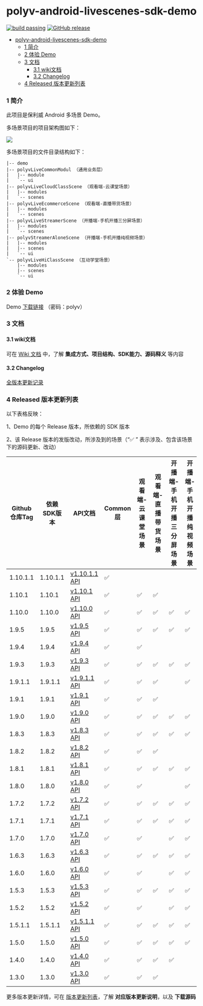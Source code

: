 polyv-android-livescenes-sdk-demo
===

[![build passing](https://img.shields.io/badge/build-passing-brightgreen.svg)](#)
[![GitHub release](https://img.shields.io/badge/release-v1.10.1.1-blue.svg)](https://github.com/polyv/polyv-android-livescenes-sdk-demo/releases/tag/v1.10.1.1)

<!-- START doctoc generated TOC please keep comment here to allow auto update -->
<!-- DON'T EDIT THIS SECTION, INSTEAD RE-RUN doctoc TO UPDATE -->
- [polyv-android-livescenes-sdk-demo](#polyv-android-livescenes-sdk-demo)
    - [1 简介](#1-简介)
    - [2 体验 Demo](#2-体验-demo)
    - [3 文档](#3-文档)
      - [3.1 wiki文档](#31-wiki文档)
      - [3.2 Changelog](#32-changelog)
    - [4 Released 版本更新列表](#4-released-版本更新列表)
<!-- END doctoc generated TOC please keep comment here to allow auto update -->
### 1 简介
此项目是保利威 Android 多场景 Demo。

多场景项目的项目架构图如下：

![](https://polyv-repo.oss-cn-shenzhen.aliyuncs.com/android/resource/hierarchy.png)

多场景项目的文件目录结构如下：

```
|-- demo
|-- polyvLiveCommonModul （通用业务层）
|   |-- module
|   `-- ui
|-- polyvLiveCloudClassScene （观看端-云课堂场景）
|   |-- modules
|   `-- scenes
|-- polyvLiveEcommerceScene （观看端-直播带货场景）
|   |-- modules
|   `-- scenes
|-- polyvLiveStreamerScene （开播端-手机开播三分屏场景）
|   |-- modules
|   `-- scenes
|-- polyvStreamerAloneScene （开播端-手机开播纯视频场景）
|   |-- modules
|   |-- scenes
|   `-- ui
`-- polyvLiveHiClassScene （互动学堂场景）
    |-- modules
    |-- scenes
    `-- ui
```

### 2 体验 Demo

Demo [下载链接](https://www.pgyer.com/Mb6m) （密码：polyv）

### 3 文档
#### 3.1 wiki文档
可在 [Wiki 文档](https://help.polyv.net/index.html#/live/android/) 中，了解 **集成方式、项目结构、SDK能力、源码释义** 等内容
#### 3.2 Changelog
[全版本更新记录](./CHANGELOG.md)

### 4 Released 版本更新列表
以下表格反映：

1、Demo 的每个 Release 版本，所依赖的 SDK 版本

2、该 Release 版本的发版改动，所涉及到的场景（“✅ ” 表示涉及、包含该场景下的源码更新、改动）

| Github仓库Tag | 依赖SDK版本  | API文档                                                                               | Common层 | 观看端-云课堂场景 | 观看端-直播带货场景 | 开播端-手机开播三分屏场景 | 开播端-手机开播纯视频场景 | 互动学堂场景 |
|-------------|----------|-------------------------------------------------------------------------------------|---------|-----------|------------|---------------|---------------|--------|
| 1.10.1.1    | 1.10.1.1 | [v1.10.1.1 API](http://repo.polyv.net/android/livescenes/javadoc/1.10.1.1/index.html) | ✅        |           |            |              |              |        |
| 1.10.1      | 1.10.1   | [v1.10.1 API](http://repo.polyv.net/android/livescenes/javadoc/1.10.1/index.html)   | ✅       | ✅         | ✅          |              |              |        |
| 1.10.0      | 1.10.0   | [v1.10.0 API](http://repo.polyv.net/android/livescenes/javadoc/1.10.0/index.html)   | ✅       | ✅         | ✅          | ✅             | ✅             |        |
| 1.9.5       | 1.9.5    | [v1.9.5 API](http://repo.polyv.net/android/livescenes/javadoc/1.9.5/index.html)     | ✅       | ✅         | ✅          | ✅             | ✅             |        |
| 1.9.4       | 1.9.4    | [v1.9.4 API](http://repo.polyv.net/android/livescenes/javadoc/1.9.4/index.html)     | ✅       | ✅         |            |               |               |        |
| 1.9.3       | 1.9.3    | [v1.9.3 API](http://repo.polyv.net/android/livescenes/javadoc/1.9.3/index.html)     | ✅       | ✅         | ✅          | ✅             | ✅             |        |
| 1.9.1.1     | 1.9.1.1  | [v1.9.1.1 API](http://repo.polyv.net/android/livescenes/javadoc/1.9.1.1/index.html) | ✅       | ✅         | ✅          |               | ✅             |        |
| 1.9.1       | 1.9.1    | [v1.9.1 API](http://repo.polyv.net/android/livescenes/javadoc/1.9.1/index.html)     | ✅       | ✅         | ✅          |               |               |        |
| 1.9.0       | 1.9.0    | [v1.9.0 API](http://repo.polyv.net/android/livescenes/javadoc/1.9.0/index.html)     | ✅       | ✅         | ✅          | ✅             | ✅             |        |
| 1.8.3       | 1.8.3    | [v1.8.3 API](http://repo.polyv.net/android/livescenes/javadoc/1.8.3/index.html)     | ✅       | ✅         | ✅          | ✅             | ✅             |        |
| 1.8.2       | 1.8.2    | [v1.8.2 API](http://repo.polyv.net/android/livescenes/javadoc/1.8.2/index.html)     | ✅       | ✅         | ✅          |               |               | ✅      |
| 1.8.1       | 1.8.1    | [v1.8.1 API](http://repo.polyv.net/android/livescenes/javadoc/1.8.1/index.html)     | ✅       | ✅         | ✅          | ✅             | ✅             | ✅      |
| 1.8.0       | 1.8.0    | [v1.8.0 API](http://repo.polyv.net/android/livescenes/javadoc/1.8.0/index.html)     | ✅       | ✅         |            |               | ✅             | ✅      |
| 1.7.2       | 1.7.2    | [v1.7.2 API](http://repo.polyv.net/android/livescenes/javadoc/1.7.2/index.html)     | ✅       | ✅         | ✅          | ✅             | ✅             | ✅      |
| 1.7.1       | 1.7.1    | [v1.7.1 API](http://repo.polyv.net/android/livescenes/javadoc/1.7.1/index.html)     | ✅       | ✅         | ✅          | ✅             | ✅             |        |
| 1.7.0       | 1.7.0    | [v1.7.0 API](http://repo.polyv.net/android/livescenes/javadoc/1.7.0/index.html)     | ✅       | ✅         |            | ✅             | ✅             | ✅      |
| 1.6.3       | 1.6.3    | [v1.6.3 API](http://repo.polyv.net/android/livescenes/javadoc/1.6.2/index.html)     | ✅       | ✅         | ✅          | ✅             | ✅             |        |
| 1.6.0       | 1.6.0    | [v1.6.0 API](http://repo.polyv.net/android/livescenes/javadoc/1.6.0/index.html)     | ✅       | ✅         |            | ✅             | ✅             |        |
| 1.5.3       | 1.5.3    | [v1.5.3 API](http://repo.polyv.net/android/livescenes/javadoc/1.5.3/index.html)     | ✅       | ✅         | ✅          | ✅             | ✅             |        |
| 1.5.2       | 1.5.2    | [v1.5.2 API](http://repo.polyv.net/android/livescenes/javadoc/1.5.2/index.html)     | ✅       | ✅         |            | ✅             | ✅             |        |
| 1.5.1.1     | 1.5.1.1  | [v1.5.1.1 API](http://repo.polyv.net/android/livescenes/javadoc/1.5.1/index.html)   | ✅       | ✅         | ✅          | ✅             | ✅             |        |
| 1.5.0       | 1.5.0    | [v1.5.0 API](http://repo.polyv.net/android/livescenes/javadoc/1.5.0/index.html)     | ✅       | ✅         | ✅          | ✅             | ✅             |        |
| 1.4.0       | 1.4.0    | [v1.4.0 API](http://repo.polyv.net/android/livescenes/javadoc/1.4.0/index.html)     | ✅       | ✅         | ✅          | ✅             |               |        |
| 1.3.0       | 1.3.0    | [v1.3.0 API](http://repo.polyv.net/android/livescenes/javadoc/1.3.0/index.html)     | ✅       | ✅         | ✅          |               |               |        |

更多版本更新详情，可在 [版本更新列表](./CHANGELOG.md)，了解 **对应版本更新说明**，以及 **下载源码**


